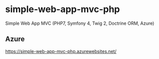 # simple-web-app-mvc-php
Simple Web App MVC (PHP7, Symfony 4, Twig 2, Doctrine ORM, Azure)

## Azure
https://simple-web-app-mvc-php.azurewebsites.net/
